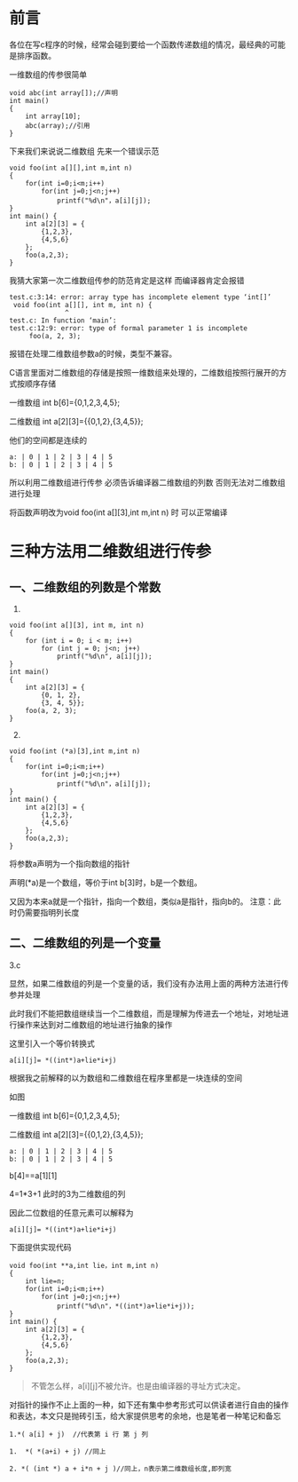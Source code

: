
# 前言

各位在写c程序的时候，经常会碰到要给一个函数传递数组的情况，最经典的可能是排序函数。

一维数组的传参很简单
```
void abc(int array[]);//声明
int main()
{
    int array[10];
    abc(array);//引用
}
```
下来我们来说说二维数组
先来一个错误示范
```
void foo(int a[][],int m,int n) 
{
    for(int i=0;i<m;i++)
        for(int j=0;j<n;j++)
            printf("%d\n"，a[i][j]);
}
int main() {
    int a[2][3] = {
        {1,2,3},
        {4,5,6}
    };
    foo(a,2,3);
}
```
我猜大家第一次二维数组传参的防范肯定是这样
而编译器肯定会报错
```
test.c:3:14: error: array type has incomplete element type ‘int[]’
 void foo(int a[][], int m, int n) {
              ^
test.c: In function ‘main’:
test.c:12:9: error: type of formal parameter 1 is incomplete
     foo(a, 2, 3);
```
报错在处理二维数组参数a的时候，类型不兼容。

C语言里面对二维数组的存储是按照一维数组来处理的，二维数组按照行展开的方式按顺序存储

一维数组 int b[6]={0,1,2,3,4,5};

二维数组 int a[2][3]={{0,1,2},{3,4,5}};

他们的空间都是连续的
```
a: | 0 | 1 | 2 | 3 | 4 | 5 
b: | 0 | 1 | 2 | 3 | 4 | 5 
```
所以利用二维数组进行传参
必须告诉编译器二维数组的列数 否则无法对二维数组进行处理

将函数声明改为void foo(int a[][3],int m,int n) 时
可以正常编译


# 三种方法用二维数组进行传参

## 一、二维数组的列数是个常数

1.

```
void foo(int a[][3], int m, int n)
{
    for (int i = 0; i < m; i++)
        for (int j = 0; j<n; j++)
            printf("%d\n", a[i][j]);
}
int main()
{
    int a[2][3] = {
        {0, 1, 2},
        {3, 4, 5}};
    foo(a, 2, 3);
}
```
2.
```
void foo(int (*a)[3],int m,int n) 
{
    for(int i=0;i<m;i++)
        for(int j=0;j<n;j++)
            printf("%d\n"，a[i][j]);
}
int main() {
    int a[2][3] = {
        {1,2,3},
        {4,5,6}
    };
    foo(a,2,3);
}
```
将参数a声明为一个指向数组的指针

声明(*a)是一个数组，等价于int b[3]时，b是一个数组。

又因为本来a就是一个指针，指向一个数组，类似a是指针，指向b的。
注意：此时仍需要指明列长度


## 二、二维数组的列是一个变量

3.c 

显然，如果二维数组的列是一个变量的话，我们没有办法用上面的两种方法进行传参并处理

此时我们不能把数组继续当一个二维数组，而是理解为传进去一个地址，对地址进行操作来达到对二维数组的地址进行抽象的操作

这里引入一个等价转换式
```
a[i][j]= *((int*)a+lie*i+j)
```

根据我之前解释的以为数组和二维数组在程序里都是一块连续的空间

如图

一维数组 int b[6]={0,1,2,3,4,5};

二维数组 int a[2][3]={{0,1,2},{3,4,5}};

```
a: | 0 | 1 | 2 | 3 | 4 | 5 
b: | 0 | 1 | 2 | 3 | 4 | 5 
```

b[4]==a[1][1]

4=1*3+1
此时的3为二维数组的列

因此二位数组的任意元素可以解释为
```
a[i][j]= *((int*)a+lie*i+j)
```
下面提供实现代码
```
void foo(int **a,int lie，int m,int n) 
{
    int lie=n;
    for(int i=0;i<m;i++)
        for(int j=0;j<n;j++)
            printf("%d\n"，*((int*)a+lie*i+j));
}
int main() {
    int a[2][3] = {
        {1,2,3},
        {4,5,6}
    };
    foo(a,2,3);
}
```

>不管怎么样，a[i][j]不被允许。也是由编译器的寻址方式决定。

对指针的操作不止上面的一种，如下还有集中参考形式可以供读者进行自由的操作和表达，本文只是抛砖引玉，给大家提供思考的余地，也是笔者一种笔记和备忘
```
1.*( a[i] + j)  //代表第 i 行 第 j 列

1.  *( *(a+i) + j) //同上

2. *( (int *) a + i*n + j )//同上，n表示第二维数组长度,即列宽

``` 
